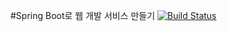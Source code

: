 #Spring Boot로 웹 개발 서비스 만들기 [![Build Status](https://travis-ci.org/jinoohome/springboot-webservice.svg?branch=master)](https://travis-ci.org/jinoohome/springboot-webservice)
